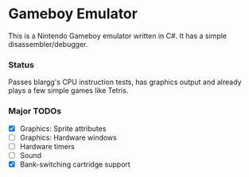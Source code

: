 # Gameboy Emulator

This is a Nintendo Gameboy emulator written in C#. It has a simple disassembler/debugger.

### Status

Passes blargg's CPU instruction tests, has graphics output and already plays a few simple games like Tetris.

### Major TODOs

- [x] Graphics: Sprite attributes
- [ ] Graphics: Hardware windows
- [ ] Hardware timers
- [ ] Sound
- [x] Bank-switching cartridge support
